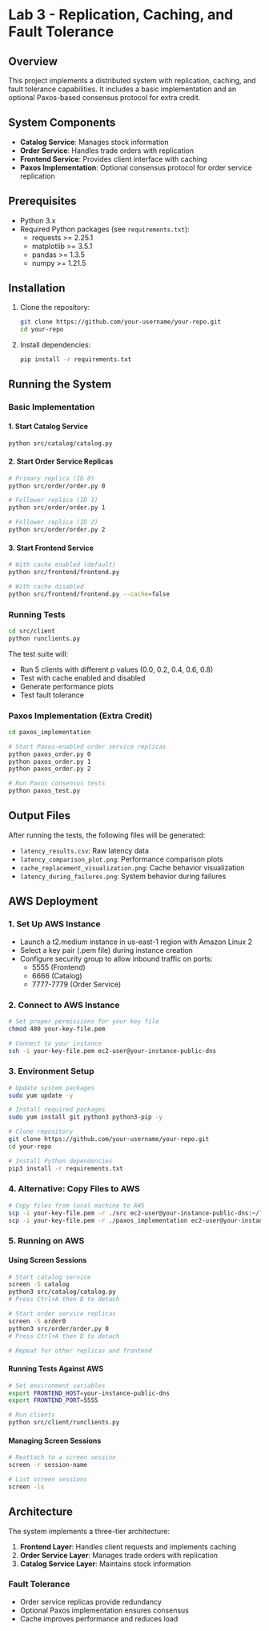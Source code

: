 # Lab 3 - Replication, Caching, and Fault Tolerance

## Overview

This project implements a distributed system with replication, caching, and fault tolerance capabilities. It includes a basic implementation and an optional Paxos-based consensus protocol for extra credit.

## System Components

- **Catalog Service**: Manages stock information
- **Order Service**: Handles trade orders with replication
- **Frontend Service**: Provides client interface with caching
- **Paxos Implementation**: Optional consensus protocol for order service replication

## Prerequisites

- Python 3.x
- Required Python packages (see `requirements.txt`):
  - requests >= 2.25.1
  - matplotlib >= 3.5.1
  - pandas >= 1.3.5
  - numpy >= 1.21.5

## Installation

1. Clone the repository:

   ```bash
   git clone https://github.com/your-username/your-repo.git
   cd your-repo
   ```

2. Install dependencies:
   ```bash
   pip install -r requirements.txt
   ```

## Running the System

### Basic Implementation

#### 1. Start Catalog Service

```bash
python src/catalog/catalog.py
```

#### 2. Start Order Service Replicas

```bash
# Primary replica (ID 0)
python src/order/order.py 0

# Follower replica (ID 1)
python src/order/order.py 1

# Follower replica (ID 2)
python src/order/order.py 2
```

#### 3. Start Frontend Service

```bash
# With cache enabled (default)
python src/frontend/frontend.py

# With cache disabled
python src/frontend/frontend.py --cache=false
```

### Running Tests

```bash
cd src/client
python runclients.py
```

The test suite will:

- Run 5 clients with different p values (0.0, 0.2, 0.4, 0.6, 0.8)
- Test with cache enabled and disabled
- Generate performance plots
- Test fault tolerance

### Paxos Implementation (Extra Credit)

```bash
cd paxos_implementation

# Start Paxos-enabled order service replicas
python paxos_order.py 0
python paxos_order.py 1
python paxos_order.py 2

# Run Paxos consensus tests
python paxos_test.py
```

## Output Files

After running the tests, the following files will be generated:

- `latency_results.csv`: Raw latency data
- `latency_comparison_plot.png`: Performance comparison plots
- `cache_replacement_visualization.png`: Cache behavior visualization
- `latency_during_failures.png`: System behavior during failures

## AWS Deployment

### 1. Set Up AWS Instance

- Launch a t2.medium instance in us-east-1 region with Amazon Linux 2
- Select a key pair (.pem file) during instance creation
- Configure security group to allow inbound traffic on ports:
  - 5555 (Frontend)
  - 6666 (Catalog)
  - 7777-7779 (Order Service)

### 2. Connect to AWS Instance

```bash
# Set proper permissions for your key file
chmod 400 your-key-file.pem

# Connect to your instance
ssh -i your-key-file.pem ec2-user@your-instance-public-dns
```

### 3. Environment Setup

```bash
# Update system packages
sudo yum update -y

# Install required packages
sudo yum install git python3 python3-pip -y

# Clone repository
git clone https://github.com/your-username/your-repo.git
cd your-repo

# Install Python dependencies
pip3 install -r requirements.txt
```

### 4. Alternative: Copy Files to AWS

```bash
# Copy files from local machine to AWS
scp -i your-key-file.pem -r ./src ec2-user@your-instance-public-dns:~/lab3/
scp -i your-key-file.pem -r ./paxos_implementation ec2-user@your-instance-public-dns:~/lab3/
```

### 5. Running on AWS

#### Using Screen Sessions

```bash
# Start catalog service
screen -S catalog
python3 src/catalog/catalog.py
# Press Ctrl+A then D to detach

# Start order service replicas
screen -S order0
python3 src/order/order.py 0
# Press Ctrl+A then D to detach

# Repeat for other replicas and frontend
```

#### Running Tests Against AWS

```bash
# Set environment variables
export FRONTEND_HOST=your-instance-public-dns
export FRONTEND_PORT=5555

# Run clients
python src/client/runclients.py
```

#### Managing Screen Sessions

```bash
# Reattach to a screen session
screen -r session-name

# List screen sessions
screen -ls
```

## Architecture

The system implements a three-tier architecture:

1. **Frontend Layer**: Handles client requests and implements caching
2. **Order Service Layer**: Manages trade orders with replication
3. **Catalog Service Layer**: Maintains stock information

### Fault Tolerance

- Order service replicas provide redundancy
- Optional Paxos implementation ensures consensus
- Cache improves performance and reduces load

